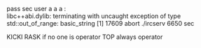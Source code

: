 
pass sec
user a a a :       
libc++abi.dylib: terminating with uncaught exception of type std::out_of_range: basic_string
[1]    17609 abort      ./ircserv 6650 sec


KICKI RASK  if no one is operator TOP always operator



